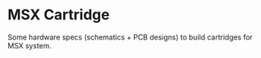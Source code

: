 # MSX Cartridge

Some hardware specs (schematics + PCB designs) to build cartridges for 
MSX system.
